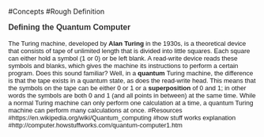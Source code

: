 #Concepts
#Rough Definition
<h2 class="articlePageTitle" style="margin-top: 0px; margin-bottom: 0px; padding: 0px; font-size: 16px; color: rgb(51, 51, 51); width: auto; font-family: arial, helvetica, clean, sans-serif; line-height: 20px;">Defining the Quantum Computer</h2><p style="margin-top: 15px; margin-bottom: 0px; padding: 0px; width: auto; font-family: arial, helvetica, clean, sans-serif; font-size: 13px;">The Turing machine, developed by&nbsp;<strong style="font-style: inherit;">Alan Turing</strong>&nbsp;in the 1930s, is a theoretical device that consists of tape of unlimited length that is divided into little squares. Each square can either hold a symbol (1 or 0) or be left blank. A read-write device reads these symbols and blanks, which gives the machine its instructions to perform a certain program. Does this sound familiar? Well, in a&nbsp;<strong style="font-style: inherit;">quantum</strong>&nbsp;Turing machine, the difference is that the tape exists in a quantum state, as does the read-write head. This means that the symbols on the tape can be either 0 or 1 or a&nbsp;<strong style="font-style: inherit;">superposition</strong>&nbsp;of 0 and 1; in other words the symbols are both 0 and 1 (and all points in between) at the same time. While a normal Turing machine can only perform one calculation at a time, a quantum Turing machine can perform many calculations at once.
#Resources
#https://en.wikipedia.org/wiki/Quantum_computing
#how stuff works explanation
#http://computer.howstuffworks.com/quantum-computer1.htm
